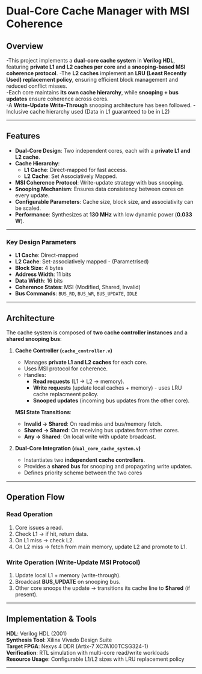 # Dual-Core Cache Manager with MSI Coherence  


## Overview  
-This project implements a **dual-core cache system** in **Verilog HDL**, featuring **private L1 and L2 caches per core** and a **snooping-based MSI coherence protocol**. 
-The **L2 caches** implement an **LRU (Least Recently Used) replacement policy**, ensuring efficient block management and reduced conflict misses.  
-Each core maintains **its own cache hierarchy**, while **snooping + bus updates** ensure coherence across cores.  
-A **Write-Update Write-Through** snooping architecture has been followed. 
-Inclusive cache hierarchy used (Data in L1 guaranteed to be in L2)

---

## Features  
- **Dual-Core Design**: Two independent cores, each with a **private L1 and L2 cache**.  
- **Cache Hierarchy**:  
  - **L1 Cache**: Direct-mapped for fast access.  
  - **L2 Cache**: Set Associatively Mapped.  
- **MSI Coherence Protocol**: Write-update strategy with bus snooping.  
- **Snooping Mechanism**: Ensures data consistency between cores on every update.  
- **Configurable Parameters**: Cache size, block size, and associativity can be scaled.  
- **Performance**: Synthesizes at **130 MHz** with low dynamic power (**0.033 W**).  

---

### Key Design Parameters  

- **L1 Cache**: Direct-mapped 
- **L2 Cache**: Set-associatively mapped - (Parametrised)
- **Block Size**: 4 bytes  
- **Address Width**: 11 bits  
- **Data Width**: 16 bits  
- **Coherence States**: MSI (Modified, Shared, Invalid)  
- **Bus Commands**: `BUS_RD`, `BUS_WR`, `BUS_UPDATE`, `IDLE`  

---

## Architecture  

The cache system is composed of **two cache controller instances** and a **shared snooping bus**:  

1. **Cache Controller (`cache_controller.v`)**  
   - Manages **private L1 and L2 caches** for each core.  
   - Uses MSI protocol for coherence.  
   - Handles:  
     - **Read requests** (L1 → L2 → memory).  
     - **Write requests** (update local caches + memory) - uses LRU cache replacmeent policy.  
     - **Snooped updates** (incoming bus updates from the other core).  

   **MSI State Transitions**:  
   - **Invalid → Shared**: On read miss and bus/memory fetch.  
   - **Shared → Shared**: On receiving bus updates from other cores.  
   - **Any → Shared**: On local write with update broadcast.  

2. **Dual-Core Integration (`dual_core_cache_system.v`)**  
   - Instantiates two **independent cache controllers**.  
   - Provides a **shared bus** for snooping and propagating write updates.
   - Defines priority scheme between the two cores 

---

## Operation Flow  

### Read Operation  
1. Core issues a read.  
2. Check L1 → if hit, return data.  
3. On L1 miss → check L2.  
4. On L2 miss → fetch from main memory, update L2 and promote to L1.  

### Write Operation (Write-Update MSI Protocol)  
1. Update local L1 + memory (write-through).  
2. Broadcast **BUS_UPDATE** on snooping bus.  
3. Other core snoops the update → transitions its cache line to **Shared** (if present).  

---

## Implementation & Tools  

**HDL**: Verilog HDL (2001)  
**Synthesis Tool**: Xilinx Vivado Design Suite  
**Target FPGA**: Nexys 4 DDR (Artix-7 XC7A100TCSG324-1)  
**Verification**: RTL simulation with multi-core read/write workloads  
**Resource Usage**: Configurable L1/L2 sizes with LRU replacement policy  

---


